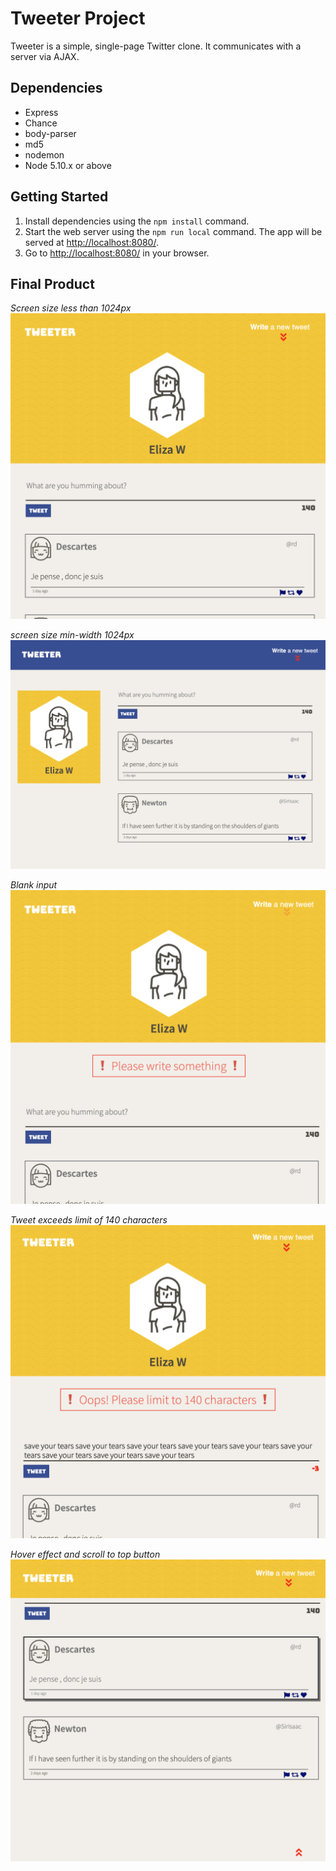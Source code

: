 # Tweeter Project

Tweeter is a simple, single-page Twitter clone. It communicates with a server via AJAX.

## Dependencies

- Express
- Chance
- body-parser
- md5
- nodemon
- Node 5.10.x or above

## Getting Started
1. Install dependencies using the `npm install` command.
2. Start the web server using the `npm run local` command. The app will be served at <http://localhost:8080/>.
3. Go to <http://localhost:8080/> in your browser.

## Final Product
*Screen size less than 1024px*
!["screen size less than 1024px"](docs/SS1.png)

*screen size min-width 1024px*
!["screen at least 1024px"](docs/SS3.png)

*Blank input*
!["invalid blank input"](docs/SS2.png)

*Tweet exceeds limit of 140 characters*
!["Exceeding 140 chars"](docs/SS4.png)

*Hover effect and scroll to top button*
!["hover and scroll to top button"](docs/SS5.png)

